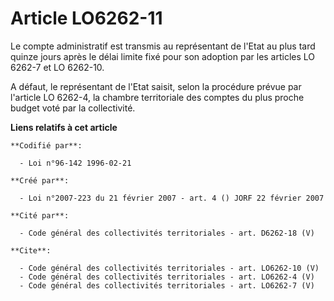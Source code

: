 # Article LO6262-11

Le compte administratif est transmis au représentant de l'Etat au plus tard quinze jours après le délai limite fixé pour son
adoption par les articles LO 6262-7 et LO 6262-10. 

A défaut, le représentant de l'Etat saisit, selon la procédure prévue par l'article LO 6262-4, la chambre territoriale des
comptes du plus proche budget voté par la collectivité.

**Liens relatifs à cet article**

	**Codifié par**:

	  - Loi n°96-142 1996-02-21

	**Créé par**:

	  - Loi n°2007-223 du 21 février 2007 - art. 4 () JORF 22 février 2007

	**Cité par**:

	  - Code général des collectivités territoriales - art. D6262-18 (V)

	**Cite**:

	  - Code général des collectivités territoriales - art. LO6262-10 (V)
	  - Code général des collectivités territoriales - art. LO6262-4 (V)
	  - Code général des collectivités territoriales - art. LO6262-7 (V)
